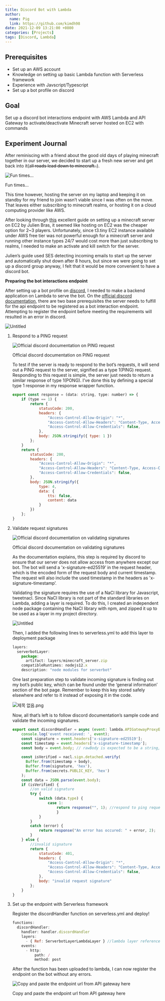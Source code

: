 ```yaml
---
title: Discord Bot with Lambda
author:
  name: Pig
  link: https://github.com/kimdh98
date: 2021-12-09 13:21:00 +0800
categories: [Projects]
tags: [Discord, Lambda]
---
```


## Prerequisites

- Set up an AWS account
- Knowledge on setting up basic Lambda function with Serverless framework
- Experience with Javscript/Typescript
- Set up a bot profile on discord

## Goal

Set up a discord bot interactions endpoint with AWS Lambda and API Gateway to activate/deactivate Minecraft server hosted on EC2 with commands

## Experiment Journal

After reminiscing with a friend about the good old days of playing minecraft together in our server, we decided to start up a fresh new server and get back into it(a~~ll roads lead down to minecraft..~~). 

![Fun times...](/assets/img/post_images/discord1.jpg)

Fun times...

This time however, hosting the server on my laptop and keeping it on standby for my friend to join wasn’t viable since I was often on the move. That leaves either subscribing to minecraft realms, or hosting it on a cloud computing provider like AWS.

After looking through [this](https://dev.to/julbrs/how-to-run-a-minecraft-server-on-aws-for-less-than-3-us-a-month-409p) excellent guide on setting up a minecraft server on EC2 by Julien Bras, it seemed like hosting on EC2 was the cheaper option for 2~3 players. Unfortunately, since t3.tiny EC2 instance available under AWS free tier was not powerful enough for a minecraft server and running other instance types 24/7 would cost more than just subscribing to realms, I needed to make an activate and kill switch for the server.

Julien’s guide used SES detecting incoming emails to start up the server and automatically shut down after 8 hours, but since we were going to set up a discord group anyway, I felt that it would be more convenient to have a discord bot.

**Preparing the bot interactions endpoint**

After setting up a bot profile on [discord](https://discord.com/developers/applications), I needed to make a backend application on Lambda to serve the bot. On the [official discord documentation](https://discord.com/developers/docs/interactions/receiving-and-responding), there are two base prerequisites the server needs to fulfill for the api endpoint to be registered as a bot interaction endpoint. Attempting to register the endpoint before meeting the requirements will resulted in an error in discord.

![Untitled](/assets/img/post_images/discord7.png)

1. Respond to a PING request
    
    ![Official discord documentation on PING request](/assets/img/post_images/discord4.png)
    
    Official discord documentation on PING request
    
    To test if the server is ready to respond to the bot’s requests, it will send out a PING request to the server, signified as a type 1(PING) request. Responding to this request is simple, the server just needs to return a similar response of type 1(PONG). I’ve done this by defining a special type 1 response in my response wrapper function.
    
    ```jsx
    export const response = (data: string, type: number) => {
        if (type == 1) {
            return {
                statusCode: 200,
                headers: {
                    "Access-Control-Allow-Origin": "*",
                    "Access-Control-Allow-Headers": "Content-Type, Access-Control-Allow-Headers, Authorization, RefreshToken, X-Requested-With",
                    "Access-Control-Allow-Credentials": false,
                },
                body: JSON.stringify({ type: 1 })
            };
        }
        return {
            statusCode: 200,
            headers: {
                "Access-Control-Allow-Origin": "*",
                "Access-Control-Allow-Headers": "Content-Type, Access-Control-Allow-Headers, Authorization, RefreshToken, X-Requested-With",
                "Access-Control-Allow-Credentials": false,
            },
            body: JSON.stringify({ 
                type: 4,
                data: {
                    tts: false,
                    content: data
                }
            })
        };
    }
    ```
    
2. Validate request signatures
    
    ![Official discord documentation on validating signatures](/assets/img/post_images/discord5.png)
    
    Official discord documentation on validating signatures
    
    As the documentation explains, this step is required by discord to ensure that our server does not allow access from anywhere except our bot. The bot will send a 'x-signature-ed25519’ in the request header, which is the encoded form of the request body and current timestamp. The request will also include the used timestamp in the headers as 'x-signature-timestamp’.
    
    Validating the signature requires the use of a NaCl library for Javascript, tweetnacl. Since NaCl library is not part of the standard libraries on Lambda, adding a layer is required. To do this, I created an independent node package containing the NaCl library with npm, and zipped it up to be used as a layer in my project directory.
    
    ![Untitled](/assets/img/post_images/discord6.png)
    
    Then, I added the following lines to serverless.yml to add this layer to deployment package
    
    ```jsx
    layers:
      serverbotLayer:
        package:
          artifact: layers/minecraft_server.zip
        compatibleRuntimes: nodejs12.x
        description: "node modules for serverbot"
    ```
    
    One last preparation step to validate incoming signature is finding out my bot’s public key, which can be found under the ‘general information’ section of the bot page. Remember to keep this key stored safely elsewhere and refer to it instead of exposing it in the code.
    
    ![제목 없음.png](/assets/img/post_images/discord2.png)
    
    Now, all that’s left is to follow discord documentation’s sample code and validate the incoming signatures.
    
    ```jsx
    export const discordHandler = async (event: lambda.APIGatewayProxyEvent, context: lambda.Context) => {
        console.log('event receieved: ', event);
        const signature = event.headers['x-signature-ed25519'];
        const timestamp = event.headers['x-signature-timestamp'];
        const body = event.body; // rawBody is expected to be a string, not raw bytes
        
        const isVerified = nacl.sign.detached.verify(
          Buffer.from(timestamp + body),
          Buffer.from(signature, 'hex'),
          Buffer.from(secrets.PUBLIC_KEY, 'hex')
        );
        const data = JSON.parse(event.body);
        if (isVerified) { 
    		//on valid signature
            try {
                switch (data.type) {
                    case 1:
                        return response("", 1); //respond to ping request
                        }
                }
            }
            catch (error) {
                return response("An error has occured: " + error, 2);
            }
        } else {
    		//invalid signature
            return {
                statusCode: 401,
                headers: {
                    "Access-Control-Allow-Origin": "*",
                    "Access-Control-Allow-Headers": "Content-Type, Access-Control-Allow-Headers, Authorization, RefreshToken, X-Requested-With",
                    "Access-Control-Allow-Credentials": false,
                },
                body: "invalid request signature"
            };
        }
    }
    ```
    
3. Set up the endpoint with Serverless framework
    
    Register the discordHandler function on serverless.yml and deploy!
    
    ```jsx
    functions:
      discordHandler:
        handler: handler.discordHandler
        layers:
          - { Ref: ServerbotLayerLambdaLayer } //lambda layer reference
        events:
          - http:
              path: /
              method: post
    ```
    
    After the function has been uploaded to lambda, I can now register the endpoint on the bot without any errors.
    
    ![Copy and paste the endpoint url from API gateway here](/assets/img/post_images/discord3.png)
    
    Copy and paste the endpoint url from API gateway here
